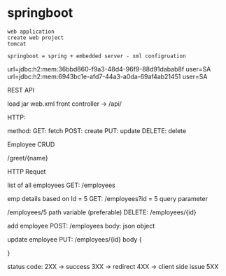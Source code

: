 # springboot

```
web application
create web project
tomcat

springboot = spring + embedded server - xml configruation
```

url=jdbc:h2:mem:36bbd860-f9a3-48d4-96f9-88d91dabab8f user=SA
url=jdbc:h2:mem:6943bc1e-afd7-44a3-a0da-69af4ab21451 user=SA


REST API

load jar
web.xml
  front controller -> /api/


 HTTP:

 method:
 GET: fetch
 POST: create
 PUT: update
 DELETE: delete
    

Employee
  CRUD


/greet/{name}

HTTP Requet

list of all employees
GET: /employees

emp details based on Id = 5
GET: /employees?id = 5   query parameter

/employees/5        path variable  (preferable)
DELETE: /employees/{id}

add employee
POST: /employees
body: json object


update employee
PUT: /employees/{id}
body
{

}


status code:
2XX  -> success
3XX  -> redirect
4XX  -> client side issue
5XX
